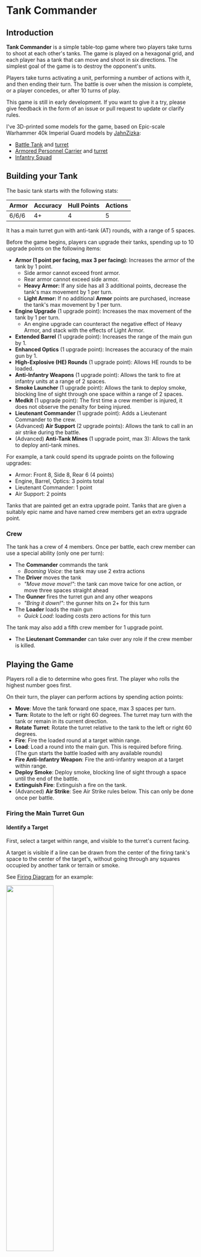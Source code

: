 # Tank Commander

## Introduction

**Tank Commander** is a simple table-top game where two players take turns to shoot at each other's tanks. The game is played on a hexagonal grid, and each player has a tank that can move and shoot in six directions. The simplest goal of the game is to destroy the opponent's units.

Players take turns activating a unit, performing a number of actions with it, and then ending their turn. The battle is over when the mission is complete, or a player concedes, or after 10 turns of play.

This game is still in early development. If you want to give it a try, please give feedback in the form of an issue or pull request to update or clarify rules.

I've 3D-printed some models for the game, based on Epic-scale Warhammer 40k Imperial Guard models by [JahnZizka](https://cults3d.com/en/users/JahnZizka/3d-models):
- [Battle Tank](./models/tank.stl) and [turret](./models/turret.stl)
- [Armored Personnel Carrier](./models/apc.stl) and [turret](./models/apc-turret.stl)
- [Infantry Squad](./models/infantry.stl)

## Building your Tank

The basic tank starts with the following stats:

| Armor | Accuracy | Hull Points | Actions |
|-------|----------|-------------|---------|
| 6/6/6 | 4+       | 4           | 5       |

It has a main turret gun with anti-tank (AT) rounds, with a range of 5 spaces.

Before the game begins, players can upgrade their tanks, spending up to 10 upgrade points on the following items:

- **Armor (1 point per facing, max 3 per facing)**: Increases the armor of the tank by 1 point.
  - Side armor cannot exceed front armor.
  - Rear armor cannot exceed side armor.
  - **Heavy Armor:** If any side has all 3 additional points, decrease the tank's max movement by 1 per turn.
  - **Light Armor:** If no additional **Armor** points are purchased, increase the tank's max movement by 1 per turn.
- **Engine Upgrade** (1 upgrade point): Increases the max movement of the tank by 1 per turn.
  - An engine upgrade can counteract the negative effect of Heavy Armor, and stack with the effects of Light Armor.
- **Extended Barrel** (1 upgrade point): Increases the range of the main gun by 1.
- **Enhanced Optics** (1 upgrade point): Increases the accuracy of the main gun by 1.
- **High-Explosive (HE) Rounds** (1 upgrade point): Allows HE rounds to be loaded.
- **Anti-Infantry Weapons** (1 upgrade point): Allows the tank to fire at infantry units at a range of 2 spaces.
- **Smoke Launcher** (1 upgrade point): Allows the tank to deploy smoke, blocking line of sight through one space within a range of 2 spaces.
- **Medkit** (1 upgrade point): The first time a crew member is injured, it does not observe the penalty for being injured.
- **Lieutenant Commander** (1 upgrade point): Adds a Lieutenant Commander to the crew.
- (Advanced) **Air Support** (2 upgrade points): Allows the tank to call in an air strike during the battle.
- (Advanced) **Anti-Tank Mines** (1 upgrade point, max 3): Allows the tank to deploy anti-tank mines.

For example, a tank could spend its upgrade points on the following upgrades:
- Armor: Front 8, Side 8, Rear 6 (4 points)
- Engine, Barrel, Optics: 3 points total
- Lieutenant Commander: 1 point
- Air Support: 2 points

Tanks that are painted get an extra upgrade point. Tanks that are given a suitably epic name and have named crew members get an extra upgrade point.

### Crew

The tank has a crew of 4 members. Once per battle, each crew member can use a special ability (only one per turn):

- The **Commander** commands the tank
  - _Booming Voice_: the tank may use 2 extra actions
- The **Driver** moves the tank
  - _"Move move move!"_: the tank can move twice for one action, or move three spaces straight ahead
- The **Gunner** fires the turret gun and any other weapons
  - _"Bring it down!"_: the gunner hits on 2+ for this turn
- The **Loader** loads the main gun
  - _Quick Load_: loading costs zero actions for this turn

The tank may also add a fifth crew member for 1 upgrade point.
- The **Lieutenant Commander** can take over any role if the crew member is killed.

## Playing the Game

Players roll a die to determine who goes first. The player who rolls the highest number goes first.

On their turn, the player can perform actions by spending action points:

- **Move**: Move the tank forward one space, max 3 spaces per turn.
- **Turn**: Rotate to the left or right 60 degrees. The turret may turn with the tank or remain in its current direction.
- **Rotate Turret**: Rotate the turret relative to the tank to the left or right 60 degrees.
- **Fire**: Fire the loaded round at a target within range.
- **Load**: Load a round into the main gun. This is required before firing. (The gun starts the battle loaded with any available rounds)
- **Fire Anti-Infantry Weapon**: Fire the anti-infantry weapon at a target within range.
- **Deploy Smoke**: Deploy smoke, blocking line of sight through a space until the end of the battle.
- **Extinguish Fire**: Extinguish a fire on the tank.
- (Advanced) **Air Strike**: See Air Strike rules below. This can only be done once per battle.

### Firing the Main Turret Gun

#### Identify a Target

First, select a target within range, and visible to the turret's current facing.

A target is visible if a line can be drawn from the center of the firing tank's space to the center of the target's, without going through any squares occupied by another tank or terrain or smoke.

See [Firing Diagram](firing.png) for an example:

<img src="firing.png" width="50%">

- Tank **T** can fire at tanks **A** and **B**
  - **T** would inflict damage against **A**'s front facing armor
  -   **A** could fire at **T** against its front facing armor.
  - **T** would inflict damage against **B**'s side facing armor
- Tank **C** is outside the turret's facing
  - On its turn, **C** could fire at **T**, inflicting damage against its side facing armor.
- Tank **D** is outside the gun's range.
- Tank **E** is obscured by smoke.
- Tank **F** is obscured by **A**.

**B**, **E** and **F** could not fire at **T** due to turret facing, smoke, and **A**, respectively.

> [!NOTE]
> In this example, **T** has the Extended Barrel upgrade, and can fire at a range of 6 spaces.

#### Roll to Hit

The player must roll equal to or higher than their accuracy score to hit. If the shot hits, roll a die and add the round's strength. If the result is more than the target's armor on the the side where it was hit, the target takes a penetrating hit. Otherwise, it's a glancing hit.

AT rounds have a strength of 6, HE rounds have a strength of 4.

#### Inflicting Damage

A glancing hit wounds a random living crew member on a 4+. When a crew member is wounded, randomly select a living crew member to be wounded. If a wounded crew member is wounded again, they are killed.

A penetrating hit always wounds a random living crew member, and reduces the tank's hull points by 1. If the target's hull points are reduced to 0, the tank is disabled -- it cannot perform any actions, and remains on the table until the end of the battle.

Additionally, a glancing or penetrating hit from an HE round can start a **Fire**. Roll a die. On a 5+, the tank is _on fire_. The tank's crew can use an action to extinguish the fire in their turn. If the fire is not extinguished, the tank loses 1 hull point at the end of each turn until the fire is extinguished, or the tank is destroyed.

At the end of every turn a disabled tank is on the table (including the turn it was disabled), roll a die. On a 4+, the ammunition cooks off. The tank is destroyed, and any units within 2 spaces of the tank are hit with an HE round with a strength of 4. The vehicle is replaced with a Rubble terrain piece. If the tank's last hull point was lost to **Fire**, the ammunition cooks off immediately.

### Wounded Crew

If the Commander is wounded, the tank can perform 1 fewer action each turn. If the commander is killed, it can perform 2 fewer actions.

If the Gunner is wounded, the tank's accuracy is reduced by 1. If the gunner is killed, the tank cannot fire its weapons.

If the Loader is wounded, loading takes 2 action points. If the loader is killed, the tank cannot load its weapons (it can fire any remaining rounds that are already loaded, and any Anti-Infantry Weapons).

If the Driver is wounded, the tank's movement is reduced by 1. If the driver is killed, the tank cannot move or turn.

If a Lieutenant Commander is replacing a killed crew member, they always performs the job of the crew member it is replacing as if that crew member was wounded, until the Lieutenant Commander is killed.

### Terrain

- **Open Terrain**: No effect on movement or line of sight. This can be a road, or grass. Most of the board is open terrain.
- **Mud**: You must spend 2 action points to move out of a Mud space.
- **Rubble**: You must spend 2 action points to move out of a rubble space. This can be a destroyed building, or the remains of an exploded tank.
- **Forest**: When a tank is in or behind a forest space, enemy accuracy is -1. No movement penalty.
- **Building**: Buildings are impassable terrain. Tanks can fire rounds at buildings to turn them into Rubble.
- (Advanced) **Hill**: When a tank is immediately behind a hill space, enemy accuracy is -1. When a tank is on a hill space, all hits against it are taken against the rear armor value.
- (Advanced) **Mines**: Tanks moving over mined spaces take an AT hit with a strength of 6. Roll to see if it penetrates. The mined space is then removed from the board.

### Infantry

Some battles may include infantry units. Infantry units can move 2 spaces, and can fire at tanks within 2 spaces. Infantry units have an armor value of 2, and a hull point value of 1. Infantry units can be destroyed by a hit from any main gun, or by an Anti-Infantry Weapon. Infantry can't be targeted if they are in an adjacent space to a friendly tank.

| Armor | Accuracy | Hull Points | Actions |
|-------|----------|-------------|---------|
| 3/3/3 | 4+       | 1           | 3       |

Infantry units are equipped with Anti-Infantry Weapons with a range of 2 spaces, and a missile launcher with AT and HE rounds and a range of 3 spaces.

Infantry can take the following actions when activated:

- **Move**: Move the infantry unit one space in any direction, up to 2 spaces.
- **Fire Missile Launcher**: Fire the missile launcher at a target within range, using either AT or HE rounds. (Rounds do not need to be loaded first)
- **Fire Anti-Infantry Weapon**: Fire the anti-infantry weapon at an infantry target within range.
- **Take Cover**: Enemies shooting this unit have -1 accuracy until the next turn. The unit cannot move or fire while in cover.
- **Capture Objective**: Capture an objective. The unit must share the space with the objective to capture it. They don't need to remain on the space to hold it.
- **Disarm Mines**: Remove an adjacent mine space from the board.
- **Mount Up / Dismount**: Infantry units can mount or dismount from a tank. They can only mount or dismount once per turn.
  - Infantry can ride on the outside of tanks. If the tank takes any hits while infantry are mounted on the outside, they are destroyed.
  - Infantry can ride inside Armored Personnel Carriers (APCs). See below.

### Armored Personnel Carriers (APCs)

| Armor | Accuracy | Hull Points | Actions |
|-------|----------|-------------|---------|
| 4/4/4 | 4+       | 2           | 3       |

APCs are equipped with Anti-Infantry Weapons with a range of 3 spaces.

APCs have 4 upgrade points to spend at the beginning of the battle:

- **Armor** (1 point per facing, max 2 per facing): Increases the armor of the tank by 1 point.
  - Side armor cannot exceed front armor.
  - Rear armor cannot exceed side armor.
- **Engine Upgrade** (1 upgrade point): Increases the movement range of the tank by 1.
- **Smoke Launcher** (1 upgrade point): Allows the tank to deploy smoke, blocking line of sight through one space within a range of 2 spaces.

APCs can take the following actions when activated:

- **Move**: Move the APC forward one space, up to max 4 spaces per turn.
- **Turn**: Rotate to the left or right 60 degrees.
- **Fire Anti-Infantry Weapon**: Fire the anti-infantry weapon at a target within range.
- **Deploy Smoke**: Deploy smoke, blocking line of sight through a space up to 2 spaces away until the end of the battle.
- **Extinguish Fire**: Extinguish a fire on the tank.

### Air Strikes

Mark a space anywhere on the board. In the next turn, the player must roll a 6+ for the air strike to hit. On the following turn, it's a 5+, and then 4+, and so on. An air strike is never called on a roll of a 1.

When an air strike is carried out, the marked space is hit with an AT round with a strength of 6. Roll a die to determine the direction of the blast (1 is north, 2 is northeast, and so on). Then roll a die to determine the distance of the blast (1 is 1 space, 2 is 2 spaces, and so on). Each of those spaces are also hit with an AT round with a strength of 6.

### Missions

Playing to destroy your enemy is only one way to play Tank Commander. Missions can be created to add objectives to the game. Some examples of missions include:

- **Basic Training:** One tank driving to spaces and shooting targets, to learn basic rules.
- **Skirmish:** 1-vs-1 tank battle with light terrain.
- **Capture Objectives:** Use infantry to capture 1, 2 or 3 spaces on the board.
- **Breakthrough:** Move your tank to the other side of the board to win. One player is the attacker, the other is the defender.
- **Destroy Target:** Destroy a specific target on the board. The target can be a building, a tank, or an infantry unit.
- **Escort:** Move an infantry squad across the battlefield alive.
- [**Beach Landing:**](./missions/beach.png): Attacker/defender where attackers begin in water (as Mud), with defenders guarding 3 objectives on the beach.
- [**Urban Warfare:**](./missions/cityfight.png) Navigate tank columns through a maze of streets to take the town's central plaza.
- [**Cross Minefield:**](./missions/minefield.png) Navigate across a minefield with infantry disabling mines.
- **Disable AA Guns:** 3 air strikes available for free, but they fail on 2+ while 3 AA guns are intact. Destroy those guns and call in support.

-----

#### More Questionable Ideas

- **Weather:** Roll a die at the beginning of each turn. On a 1, a storm hits. All tanks have -1 accuracy, and all infantry have -1 movement.
- **Night Fighting:** Accurancy is lowered by 1, visible range is lowered by 3. Tanks can use an action to fire flares to light up 3 spaces around them for both sides.
- **Campaign Progressions**: Players can keep track of their tanks and crew from battle to battle. Crew members can gain experience, and tanks can be upgraded with new equipment.
- **Hover Tanks, Walkers, Aliens, etc.**: Add new units to the game with different movement and armor values.

#### Credits

- [JahnZizka](https://cults3d.com/en/users/JahnZizka/3d-models) for the Epic-scale Warhammer 40k Imperial Guard models.
- [Hexgrid](https://hamhambone.github.io/hexgrid/) for the hex grid map.

